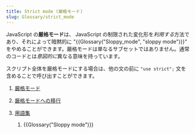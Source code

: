 ```yaml
---
title: Strict mode (厳格モード)
slug: Glossary/strict_mode
---
```

JavaScript の**厳格モード**は、 JavaScript の制限された変化形を*利用する*方法であり、それによって暗黙的に "{{Glossary("Sloppy_mode", "sloppy mode")}}" をやめることができます。厳格モードは単なるサブセットではありません。通常のコードとは*意図的に*異なる意味を持っています。

スクリプト全体を厳格モードにする場合は、他の文の前に `"use strict";` 文を含めることで呼び出すことができます。

1. [厳格モード](/ja/docs/Web/JavaScript/Reference/Strict_mode)
2. [厳格モードへの移行](/ja/docs/Web/JavaScript/Reference/Strict_mode/Transitioning_to_strict_mode)
3. [用語集](/ja/docs/Glossary)

    1. {{Glossary("Sloppy mode")}}
